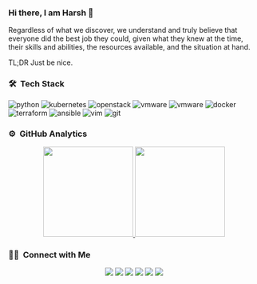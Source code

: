 ### Hi there, I am Harsh 👋

Regardless of what we discover,
we understand and truly believe that
everyone did the best job they could,
given what they knew at the time,
their skills and abilities,
the resources available,
and the situation at hand.

TL;DR Just be nice.

### 🛠 &nbsp;Tech Stack
![python](https://img.shields.io/static/v1?logo=python&label=&message=python&color=111&logoColor=AAA&style=flat-square&link=)
![kubernetes](https://img.shields.io/static/v1?logo=kubernetes&label=&message=kubernetes&color=111&logoColor=AAA&style=flat-square)
![openstack](https://img.shields.io/static/v1?logo=openstack&label=&message=openstack&color=111&logoColor=AAA&style=flat-square)
![vmware](https://img.shields.io/static/v1?logo=vmware&label=&message=vmware&color=111&logoColor=AAA&style=flat-square)
![vmware](https://img.shields.io/static/v1?logo=aws&label=&message=aws&color=111&logoColor=AAA&style=flat-square)
![docker](https://img.shields.io/static/v1?logo=docker&label=&message=docker&color=111&logoColor=AAA&style=flat-square)
![terraform](https://img.shields.io/static/v1?logo=terraform&label=&message=terraform&color=111&logoColor=AAA&style=flat-square)
![ansible](https://img.shields.io/static/v1?logo=ansible&label=&message=ansible&color=111&logoColor=AAA&style=flat-square)
![vim](https://img.shields.io/static/v1?logo=vim&label=&message=vim&color=111&logoColor=AAA&style=flat-square)
![git](https://img.shields.io/static/v1?logo=git&label=&message=git&color=111&logoColor=AAA&style=flat-square)

### ⚙️ &nbsp;GitHub Analytics

<p align="center">
<a href="https://github.com/harsh-kotak">
  <img height="180em" src="https://github-readme-stats-eight-theta.vercel.app/api?username=harsh-kotak&show_icons=true&theme=dark&include_all_commits=true&count_private=true"/>
  <img height="180em" src="https://github-readme-stats-eight-theta.vercel.app/api/top-langs/?username=harsh-kotak&layout=compact&langs_count=8&theme=dark"/>
</a>
</p>

### 🤝🏻 &nbsp;Connect with Me

<p align="center">
<a href="https://www.ikotak.com"><img src="https://img.shields.io/badge/-iKotak.com-3423A6?style=flat&logo=Google-Chrome&logoColor=white"/></a>
<a href="https://linkedin.com/in/harshkotak"><img src="https://img.shields.io/badge/-HarshKotak-0077B5?style=flat&logo=Linkedin&logoColor=white"/></a>
<a href="mailto:harsh.kotak9@gmail.com"><img src="https://img.shields.io/badge/-harsh.kotak9-D14836?style=flat&logo=Gmail&logoColor=white"/></a>
<a href="https://twitter.com/hrkotak"><img src="https://img.shields.io/badge/-hrkotak_-0D95E8?style=flat&logo=Twitter&logoColor=white"/></a>
<a href="https://instagram.com/hrkotak"><img src="https://img.shields.io/badge/-hrkotak_-E4405F?style=flat&logo=Instagram&logoColor=white"/></a>
<a href="https://facebook.com/harsh.kotak9"><img src="https://img.shields.io/badge/-harsh.kotak9-1877F2?style=flat&logo=Facebook&logoColor=white"/></a>
</p>

<!--
**harsh-kotak/harsh-kotak** is a ✨ _special_ ✨ repository because its `README.md` (this file) appears on your GitHub profile.

<img align="center" src="https://github-readme-stats.vercel.app/api?username=harsh-kotak&include_all_commits=true&count_private=true&show_icons=true&line_height=20&title_color=7A7ADB&icon_color=2234AE&text_color=D3D3D3&bg_color=0,000000,130F40" alt="Harsh's Github Stats">

[![Top Langs](https://github-readme-stats.vercel.app/api/top-langs/?username=harsh-kotak&layout=compact&text_color=daf7dc&bg_color=151515)](https://github.com/harsh-kotak/github-readme-stats)

Here are some ideas to get you started:

- 🔭 I’m currently working on ...
- 🌱 I’m currently learning ...
- 👯 I’m looking to collaborate on ...
- 🤔 I’m looking for help with ...
- 💬 Ask me about ...
- 📫 How to reach me: ...
- 😄 Pronouns: ...
- ⚡ Fun fact: ...
-->
